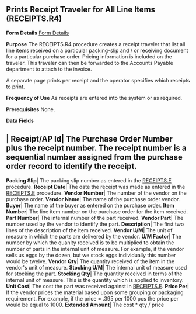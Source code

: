 ## Prints Receipt Traveler for All Line Items (RECEIPTS.R4)
<PageHeader />

**Form Details**
[Form Details](../RECEIPTS-R4-1/README.md)

**Purpose**
The RECEIPTS.R4 procedure creates a receipt traveler that list all line items
received on a particular packing-slip and / or receiving document for a
particular purchase order. Pricing information is included on the traveler.
This traveler can then be forwarded to the Accounts Payable department to
attach to the invoice.

A separate page prints per receipt and the operator specifies which receipts
to print.

**Frequency of Use**
As receipts are entered into the system or as required.

**Prerequisites**
None.

**Data Fields**

| **Receipt/AP Id**|  The Purchase Order Number plus the receipt number. The
receipt number is a sequential number assigned from the purchase order record
to identify the receipt.
-  
**Packing Slip**|  The packing slip number as entered in the
[RECEIPTS.E](../RECEIPTS-E/README.md) procedure.
**Receipt Date**|  The date the receipt was made as entered in the
[RECEIPTS.E](../RECEIPTS-E/README.md) procedure.
**Vendor Number**|  The number of the vendor on the purchase order.
**Vendor Name**|  The name of the purchase order vendor.
**Buyer**|  The name of the buyer as entered on the purchase order.
**Item Number**|  The line item number on the purchase order for the item
received.
**Part Number**|  The internal number of the part received.
**Vendor Part**|  The number used by the vendor to identify the part.
**Description**|  The first two lines of the description of the item received.
**Vendor U/M**|  The unit of measure in which the parts are delivered by the
vendor.
**U/M Factor**|  The number by which the quanity received is to be multiplied
to obtain the number of parts in the internal unit of measure. For example, if
the vendor sells us eggs by the dozen, but we stock eggs individually this
number would be twelve.
**Vendor Qty**|  The quantity received of the item in the vendor's unit of
measure.
**Stocking U/M**|  The internal unit of measure used for stocking the part.
**Stocking Qty**|  The quantity received in terms of the internal unit of
measure. This is the quantity which is applied to inventory.
**Unit Cost**|  The cost the part was received against in
[RECEIPTS.E](../RECEIPTS-E/README.md).
**Price Per**|  If the vendor prices the material based upon some grouping or
packaging requirement. For example, if the price = .395 per 1000 pcs the price
per would be equal to 1000.
**Extended Amount**|  The cost * qty / price

<badge text= "Version 8.10.57 " vertical="middle" />

<PageFooter />
